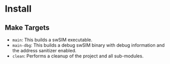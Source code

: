 # Install

## Make Targets
- `main`: This builds a swSIM executable.
- `main-dbg`: This builds a debug swSIM binary with debug information and the address sanitizer enabled.
- `clean`: Performs a cleanup of the project and all sub-modules.
